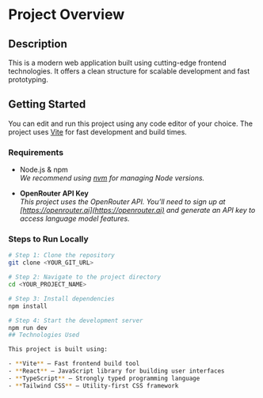 # Project Overview

## Description

This is a modern web application built using cutting-edge frontend technologies. It offers a clean structure for scalable development and fast prototyping.

## Getting Started

You can edit and run this project using any code editor of your choice. The project uses [Vite](https://vitejs.dev/) for fast development and build times.

### Requirements

- Node.js & npm  
  _We recommend using [nvm](https://github.com/nvm-sh/nvm#installing-and-updating) for managing Node versions._

- **OpenRouter API Key**  
  _This project uses the OpenRouter API. You’ll need to sign up at [https://openrouter.ai](https://openrouter.ai) and generate an API key to access language model features._

### Steps to Run Locally

```sh
# Step 1: Clone the repository
git clone <YOUR_GIT_URL>

# Step 2: Navigate to the project directory
cd <YOUR_PROJECT_NAME>

# Step 3: Install dependencies
npm install

# Step 4: Start the development server
npm run dev
## Technologies Used

This project is built using:

- **Vite** – Fast frontend build tool  
- **React** – JavaScript library for building user interfaces  
- **TypeScript** – Strongly typed programming language  
- **Tailwind CSS** – Utility-first CSS framework   
